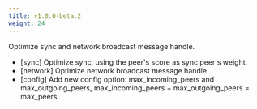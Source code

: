 ```yaml
---
title: v1.0.0-beta.2
weight: 24
---
```


Optimize sync and network broadcast message handle.

<!--more-->

* [sync] Optimize sync, using the peer's score as sync peer's weight. 
* [network] Optimize network broadcast message handle.
* [config] Add new config option: max_incoming_peers and max_outgoing_peers, max_incoming_peers + max_outgoing_peers = max_peers.